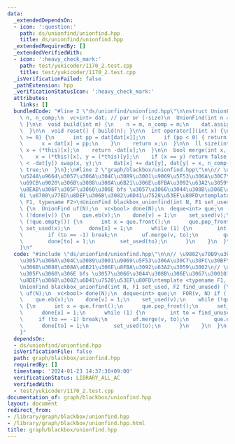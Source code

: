 ```yaml
---
data:
  _extendedDependsOn:
  - icon: ':question:'
    path: ds/unionfind/unionfind.hpp
    title: ds/unionfind/unionfind.hpp
  _extendedRequiredBy: []
  _extendedVerifiedWith:
  - icon: ':heavy_check_mark:'
    path: test/yukicoder/1170_2.test.cpp
    title: test/yukicoder/1170_2.test.cpp
  _isVerificationFailed: false
  _pathExtension: hpp
  _verificationStatusIcon: ':heavy_check_mark:'
  attributes:
    links: []
  bundledCode: "#line 2 \"ds/unionfind/unionfind.hpp\"\n\nstruct UnionFind {\n  int\
    \ n, n_comp;\n  vc<int> dat; // par or (-size)\n  UnionFind(int n = 0) { build(n);\
    \ }\n\n  void build(int m) {\n    n = m, n_comp = m;\n    dat.assign(n, -1);\n\
    \  }\n\n  void reset() { build(n); }\n\n  int operator[](int x) {\n    while (dat[x]\
    \ >= 0) {\n      int pp = dat[dat[x]];\n      if (pp < 0) { return dat[x]; }\n\
    \      x = dat[x] = pp;\n    }\n    return x;\n  }\n\n  ll size(int x) {\n   \
    \ x = (*this)[x];\n    return -dat[x];\n  }\n\n  bool merge(int x, int y) {\n\
    \    x = (*this)[x], y = (*this)[y];\n    if (x == y) return false;\n    if (-dat[x]\
    \ < -dat[y]) swap(x, y);\n    dat[x] += dat[y], dat[y] = x, n_comp--;\n    return\
    \ true;\n  }\n};\n#line 2 \"graph/blackbox/unionfind.hpp\"\n\n// \u9802\u70B9\u3092\
    \u524A\u9664\u3057\u306A\u304C\u3089\u3001\u9069\u5F53\u306A\u30C7\u30FC\u30BF\
    \u69CB\u9020\u306B\u3088\u308A\u6B21\u306E\u8FBA\u3092\u63A2\u3059\u3002\n// \u4E2D\
    \u8EAB\u306F\u305F\u3060\u306E bfs \u3057\u3066\u3044\u308B\u306E\u3067\u3001\
    01 \u6700\u77ED\u8DEF\u306B\u3082\u6D41\u7528\u53EF\u80FD\ntemplate <typename\
    \ F1, typename F2>\nUnionFind blackbox_unionfind(int N, F1 set_used, F2 find_unused)\
    \ {\n  UnionFind uf(N);\n  vc<bool> done(N);\n  deque<int> que;\n  FOR(v, N) if\
    \ (!done[v]) {\n    que.eb(v);\n    done[v] = 1;\n    set_used(v);\n    while\
    \ (!que.empty()) {\n      int x = que.front();\n      que.pop_front();\n     \
    \ set_used(x);\n      done[x] = 1;\n      while (1) {\n        int to = find_unused(x);\n\
    \        if (to == -1) break;\n        uf.merge(v, to);\n        que.eb(to);\n\
    \        done[to] = 1;\n        set_used(to);\n      }\n    }\n  }\n  return uf;\n\
    }\n"
  code: "#include \"ds/unionfind/unionfind.hpp\"\n\n// \u9802\u70B9\u3092\u524A\u9664\
    \u3057\u306A\u304C\u3089\u3001\u9069\u5F53\u306A\u30C7\u30FC\u30BF\u69CB\u9020\
    \u306B\u3088\u308A\u6B21\u306E\u8FBA\u3092\u63A2\u3059\u3002\n// \u4E2D\u8EAB\u306F\
    \u305F\u3060\u306E bfs \u3057\u3066\u3044\u308B\u306E\u3067\u300101 \u6700\u77ED\
    \u8DEF\u306B\u3082\u6D41\u7528\u53EF\u80FD\ntemplate <typename F1, typename F2>\n\
    UnionFind blackbox_unionfind(int N, F1 set_used, F2 find_unused) {\n  UnionFind\
    \ uf(N);\n  vc<bool> done(N);\n  deque<int> que;\n  FOR(v, N) if (!done[v]) {\n\
    \    que.eb(v);\n    done[v] = 1;\n    set_used(v);\n    while (!que.empty())\
    \ {\n      int x = que.front();\n      que.pop_front();\n      set_used(x);\n\
    \      done[x] = 1;\n      while (1) {\n        int to = find_unused(x);\n   \
    \     if (to == -1) break;\n        uf.merge(v, to);\n        que.eb(to);\n  \
    \      done[to] = 1;\n        set_used(to);\n      }\n    }\n  }\n  return uf;\n\
    }"
  dependsOn:
  - ds/unionfind/unionfind.hpp
  isVerificationFile: false
  path: graph/blackbox/unionfind.hpp
  requiredBy: []
  timestamp: '2024-01-23 14:37:36+09:00'
  verificationStatus: LIBRARY_ALL_AC
  verifiedWith:
  - test/yukicoder/1170_2.test.cpp
documentation_of: graph/blackbox/unionfind.hpp
layout: document
redirect_from:
- /library/graph/blackbox/unionfind.hpp
- /library/graph/blackbox/unionfind.hpp.html
title: graph/blackbox/unionfind.hpp
---
```

